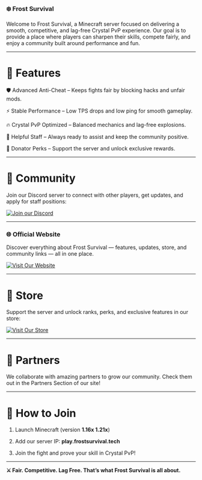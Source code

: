 ### ❄️ Frost Survival

Welcome to Frost Survival, a Minecraft server focused on delivering a smooth, competitive, and lag-free Crystal PvP experience. Our goal is to provide a place where players can sharpen their skills, compete fairly, and enjoy a community built around performance and fun.


---

# 🌟 Features

🛡️ Advanced Anti-Cheat – Keeps fights fair by blocking hacks and unfair mods.

⚡ Stable Performance – Low TPS drops and low ping for smooth gameplay.

🔥 Crystal PvP Optimized – Balanced mechanics and lag-free explosions.

👥 Helpful Staff – Always ready to assist and keep the community positive.

💎 Donator Perks – Support the server and unlock exclusive rewards.



---

# 📢 Community

Join our Discord server to connect with other players, get updates, and apply for staff positions:

[![Join our Discord](https://img.shields.io/badge/Join%20Discord-5865F2?style=for-the-badge&logo=discord&logoColor=white)](https://discord.gg/yT2s7Bavx7)


---


### 🌐 Official Website  
Discover everything about Frost Survival — features, updates, store, and community links — all in one place.  

[![Visit Our Website](https://img.shields.io/badge/Website-FrostSurvival.tech-2E8BFF?style=for-the-badge&logo=html5&logoColor=white)](https://frostsurvival.tech)


---


# 🛒 Store

Support the server and unlock ranks, perks, and exclusive features in our store:

[![Visit Our Store](https://img.shields.io/badge/Store-FrostSurvival.tech-ffb347?style=for-the-badge&logo=buymeacoffee&logoColor=white)](https://store.frostsurvival.tech)


---

# 🤝 Partners

We collaborate with amazing partners to grow our community. Check them out in the Partners Section of our site!


---


# 🚀 How to Join

1. Launch Minecraft (version **1.16x 1.21x**)


2. Add our server IP: **play.frostsurvival.tech**


3. Join the fight and prove your skill in Crystal PvP!




---

**⚔️ Fair. Competitive. Lag Free. That’s what Frost Survival is all about.**

